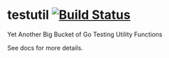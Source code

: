 # testutil [![Build Status](https://circleci.com/gh/rainforestapp/testutil.svg?style=shield&circle-token=58842c4990a04b4cb1e036d06aae31d3ecaf9ccd)](https://circleci.com/gh/rainforestapp/testutil)
Yet Another Big Bucket of Go Testing Utility Functions

See docs for more details.

